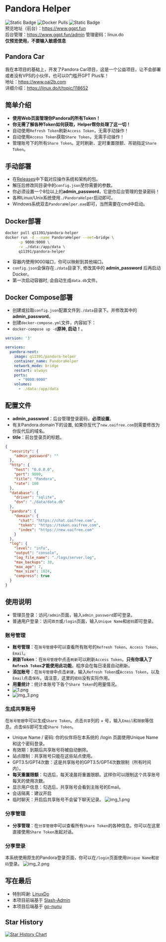 # Pandora Helper
![Static Badge](https://img.shields.io/badge/Next-8A2BE2?label=Pandora)
![Docker Pulls](https://img.shields.io/docker/pulls/q11391/pandora-next-helper?color=gold)
![Static Badge](https://img.shields.io/badge/%D0%A0%D1%83%D1%81%D1%81%D0%BA%D0%B8%D0%B9-green?label=doc)  
预览地址（前台）：https://www.ggpt.fun  
后台管理：https://www.ggpt.fun/admin 管理密码：linux.do   
**仅预览使用，不要输入敏感信息**
## Pandora Car
我在本项目的基础上，开发了Pandora Car项目，这是一个公益项目，让不会部署或者没有VPS的小伙伴，也可以0门槛开GPT Plus车！  
地址：https://www.oai2b.com  
详细介绍：https://linux.do/t/topic/118652  
## 简单介绍
* **使用Web页面管理你Pandora的所有Token！**
* **你无需了解各种Token如何获取，Helper帮你处理了这一切！**
* 自动使用`Refresh Token`刷新`Access Token`，无需手动操作！
* 自动使用`Access Token`获取`Share Token`，无需手动操作！
* 管理账号下的所有`Share Token`。定时刷新、定时重置限额、吊销指定`Share Token`。

## 手动部署

* 在[Releases](https://github.com/nianhua99/PandoraHelper/releases)中下载对应操作系统和架构的包。
* 解压后修改同目录中的`config.json`至你需要的参数。
* 你必须设置一个8位以上的**admin_password**，它是你后台管理的登录密码！
* 各种Linux/Unix系统使用`./PandoraHelper`启动即可。
* Windows系统双击`PandoraHelper.exe`即可，当然需要在cmd中启动。

## Docker部署
```bash
docker pull q11391/pandora-helper
docker run -d --name PandoraHelper --net=bridge \
      -p 9000:9000 \
      -v ./data:/app/data \
      q11391/pandora-helper
```
- 容器内使用9000端口，你可以映射到其他端口。
- `config.json`会保存在`./data`目录下, 修改其中的 **admin_password** 后再启动Docker。
- 第一次启动容器时, 会自动生成`data.db`文件。
## Docker Compose部署
- 创建或拉取`config.json`配置文件到`./data`目录下。并修改其中的 **admin_password**。
- 创建`docker-compose.yml`文件，内容如下：
- `docker-compose up -d`**原神, 启动！**。
```yaml
version: '3'

services:
  pandora-next:
    image: q11391/pandora-helper
    container_name: PandoraHelper
    network_mode: bridge
    restart: always
    ports:
      - "9000:9000"
    volumes:
      - ./data:/app/data
```

## 配置文件
* **admin_password**：后台管理登录密码，**必须设置**。
* 有关Pandora.domain下的设置, 如果你反代了`new.oaifree.com`则需要修改为你反代后的域名。
* **title**：前台登录页的标题。
```json
{
  "security": {
    "admin_password": ""
  },
  "http": {
    "host": "0.0.0.0",
    "port": 9000,
    "title": "Pandora",
    "rate": 100
  },
  "database": {
    "driver": "sqlite",
    "dsn": "./data/data.db"
  },
  "pandora": {
    "domain": {
      "chat": "https://chat.oaifree.com",
      "token": "https://token.oaifree.com",
      "index": "https://new.oaifree.com"
    }
  },
  "log": {
    "level": "info",
    "output": "console",
    "log_file_name": "./logs/server.log",
    "max_backups": 30,
    "max_age": 7,
    "max_size": 1024,
    "compress": true
  }
}
```
## 使用说明
* 管理员登录：访问`/admin`页面，输入`admin_password`即可登录。
* 普通用户登录：访问`首页`或`/login`页面，输入`Unique Name`和`密码`即可登录。
### 账号管理
* **账号管理**：在`账号管理`中可以查看所有账号的`Refresh Token`、`Access Token`、`Email`。
* **刷新Token**：在`账号管理`中点击`刷新`可以刷新`Access Token`。**只有你填入了`Refresh Token`才能使用此功能**。程序会在每日凌晨自动刷新。
* **添加账号**：在`账号管理`中点击`新建`，输入`Refresh Token`或`Access Token`，以及`Email`点击`保存`。请注意，这里的`密码`没有实际作用。
* **用量统计**：统计本账号下各个`Share Token`的用量情况。
* ![1.png](imgs/1.png)
* ![img_3.png](imgs/img_3.png)
### 生成共享账号
在`账号管理`中可以生成`Share Token`。点击`共享`列的 + 号，输入`Email`和`限额`等信息。点击`保存`即可生成`Share Token`。
- Unique Name / 密码: 你的伙伴将在本系统的 /login 页面使用Unique Name和这个密码登录。
- 有效期：到期后共享账号将被自动删除。
- 站点限制：共享账号只能在这些站点使用。
- GPT3.5/GPT4次数：这是共享账号的GPT3.5/GPT4次数限制（所有时间内）。
- **每天重置限额**：勾选后，每天凌晨将重置限额。这样你可以限制这个共享账号每天的使用次数。
- 显示用户信息：勾选后，共享账号会看到主账号的Email。
- 会话隔离：建议开启
- 临时聊天：开启后共享账号不会留下聊天记录。
![img_1.png](imgs/img_1.png)
### 分享管理
* **分享管理**：在`分享管理`中可以查看所有`Share Token`的各种信息。你可以在这里直接使用`Share Token`发起对话。

### 分享登录
本系统使用原生的Pandora登录页面，你可以在`/login`页面使用`Unique Name`和`密码`登录。
![img_2.png](imgs/img_2.png)
## 写在最后
- 特别鸣谢: [LinuxDo](https://linux.do/)
- 本项目前端基于 [Slash-Admin](https://github.com/d3george/slash-admin)
- 本项目后端基于 [go-nunu](https://github.com/go-nunu/nunu)
## Star History

[![Star History Chart](https://api.star-history.com/svg?repos=nianhua99/PandoraNext-Helper&type=Date)](https://star-history.com/#nianhua99/PandoraNext-Helper&Date)
